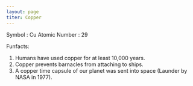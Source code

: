 ```yaml
---
layout: page
titer: Copper
---
```


Symbol : Cu
Atomic Number : 29

Funfacts:
1. Humans have used copper for at least 10,000 years.
2. Copper prevents barnacles from attaching to ships.
3. A copper time capsule of our planet was sent into space (Launder by NASA in 1977).